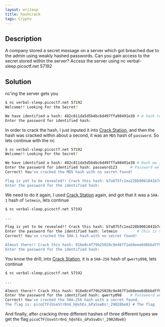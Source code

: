 ```yaml
---
layout: writeup
title: hashcrack
tags: Crypto
---
```


## Description

A company stored a secret message on a server which got breached due to the admin using weakly hashed passwords. Can you gain access to the secret stored within the server? Access the server using nc verbal-sleep.picoctf.net 57192

<!--more-->

## Solution

nc'ing the server gets you

```bash
$ nc verbal-sleep.picoctf.net 57192
Welcome!! Looking For the Secret?

We have identified a hash: 482c811da5d5b4bc6d497ffa98491e38 # A hash to crack
Enter the password for identified hash:
```

In order to crack the hash, I just inputed it into [Crack Station](https://crackstation.net/), and then the hash was cracked within about a second, it was an `MD5` hash of `password`. So lets continue with the nc

```bash
$ nc verbal-sleep.picoctf.net 57192
Welcome!! Looking For the Secret?

We have identified a hash: 482c811da5d5b4bc6d497ffa98491e38 # Hash we just cracked
Enter the password for identified hash: password123		 # Password we just got
Correct! You've cracked the MD5 hash with no secret found!

Flag is yet to be revealed!! Crack this hash: b7a875fc1ea228b9061041b7cec4bd3c52ab3ce3 # A new hash to crack
Enter the password for the identified hash:
```

We need to do it again, I used [Crack Station](https://crackstation.net/) again, and got that it was a `SHA-1` hash of `letmein`, lets continue

```bash
$ nc verbal-sleep.picoctf.net 57192

...

Flag is yet to be revealed!! Crack this hash: b7a875fc1ea228b9061041b7cec4bd3c52ab3ce3 # Hash we just cracked
Enter the password for the identified hash: letmein			# This is the password we just got
Correct! You've cracked the SHA-1 hash with no secret found!

Almost there!! Crack this hash: 916e8c4f79b25028c9e467f1eb8eee6d6bbdff965f9928310ad30a8d88697745 # A new hash to crack
Enter the password for the identified hash:
```

You know the drill, into [Crack Station](https://crackstation.net/), it is a `SHA-256` hash of `qwerty098`, lets continue

```bash
$ nc verbal-sleep.picoctf.net 57192

...

Almost there!! Crack this hash: 916e8c4f79b25028c9e467f1eb8eee6d6bbdff965f9928310ad30a8d88697745 # Hash we just cracked
Enter the password for the identified hash: qwerty098	 # Passwword we just got
Correct! You've cracked the SHA-256 hash with a secret found. 
The flag is: picoCTF{UseStr0nG_h@shEs_&PaSswDs!_29028be8} # The flag
```

And finally, after cracking three different hashes of three different types we get the flag `picoCTF{UseStr0nG_h@shEs_&PaSswDs!_29028be8}`
